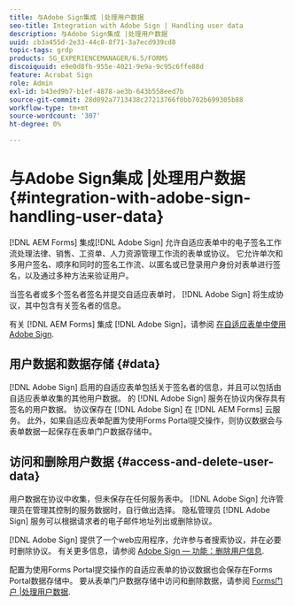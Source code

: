 ```yaml
---
title: 与Adobe Sign集成 |处理用户数据
seo-title: Integration with Adobe Sign | Handling user data
description: 与Adobe Sign集成 |处理用户数据
uuid: cb3a455d-2e33-44c8-8f71-3a7ecd939cd8
topic-tags: grdp
products: SG_EXPERIENCEMANAGER/6.5/FORMS
discoiquuid: e9e0d8fb-955e-4021-9e9a-9c95c6ffe88d
feature: Acrobat Sign
role: Admin
exl-id: b43ed9b7-b1ef-4878-ae3b-643b558eed7b
source-git-commit: 28d092a7713438c27213766f0bb702b699305b88
workflow-type: tm+mt
source-wordcount: '307'
ht-degree: 0%

---
```


# 与Adobe Sign集成 |处理用户数据 {#integration-with-adobe-sign-handling-user-data}

[!DNL AEM Forms] 集成[!DNL  Adobe Sign] 允许自适应表单中的电子签名工作流处理法律、销售、工资单、人力资源管理工作流的表单或协议。 它允许单次和多用户签名、顺序和同时的签名工作流、以匿名或已登录用户身份对表单进行签名，以及通过多种方法来验证用户。

当签名者或多个签名者签名并提交自适应表单时， [!DNL Adobe Sign] 将生成协议，其中包含有关签名者的信息。

有关 [!DNL AEM Forms] 集成 [!DNL Adobe Sign]，请参阅 [在自适应表单中使用Adobe Sign](/help/forms/using/working-with-adobe-sign.md).

## 用户数据和数据存储 {#data}

[!DNL Adobe Sign] 启用的自适应表单包括关于签名者的信息，并且可以包括由自适应表单收集的其他用户数据。 的 [!DNL Adobe Sign] 服务在协议内保存具有签名的用户数据。 协议保存在 [!DNL Adobe Sign] 在 [!DNL AEM Forms] 云服务。 此外，如果自适应表单配置为使用Forms Portal提交操作，则协议数据会与表单数据一起保存在表单门户数据存储中。

## 访问和删除用户数据 {#access-and-delete-user-data}

用户数据在协议中收集，但未保存在任何服务表中。 [!DNL Adobe Sign] 允许管理员在管理其控制的服务数据时，自行做出选择。 隐私管理员 [!DNL Adobe Sign] 服务可以根据请求者的电子邮件地址列出或删除协议。

[!DNL Adobe Sign] 提供了一个web应用程序，允许参与者搜索协议，并在必要时删除协议。 有关更多信息，请参阅 [Adobe Sign — 功能：删除用户信息](https://helpx.adobe.com/sign/help/adobesign_gdpr_user_deletion.html).

配置为使用Forms Portal提交操作的自适应表单的协议数据也会保存在Forms Portal数据存储中。 要从表单门户数据存储中访问和删除数据，请参阅 [Forms门户 |处理用户数据](/help/forms/using/forms-portal-handling-user-data.md).
